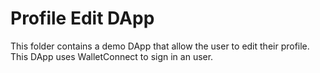 # Profile Edit DApp

This folder contains a demo DApp that allow the user to edit their profile.  
This DApp uses WalletConnect to sign in an user.

